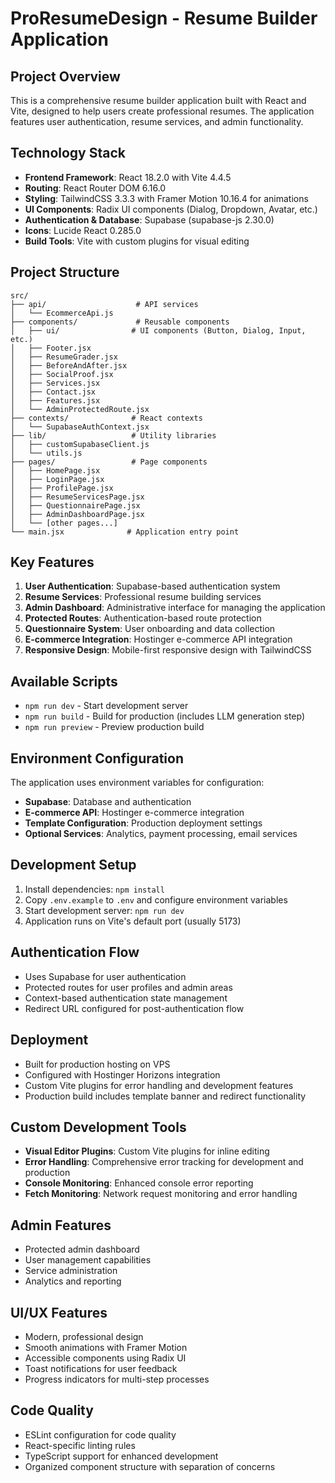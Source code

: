 # ProResumeDesign - Resume Builder Application

## Project Overview
This is a comprehensive resume builder application built with React and Vite, designed to help users create professional resumes. The application features user authentication, resume services, and admin functionality.

## Technology Stack
- **Frontend Framework**: React 18.2.0 with Vite 4.4.5
- **Routing**: React Router DOM 6.16.0
- **Styling**: TailwindCSS 3.3.3 with Framer Motion 10.16.4 for animations
- **UI Components**: Radix UI components (Dialog, Dropdown, Avatar, etc.)
- **Authentication & Database**: Supabase (supabase-js 2.30.0)
- **Icons**: Lucide React 0.285.0
- **Build Tools**: Vite with custom plugins for visual editing

## Project Structure
```
src/
├── api/                    # API services
│   └── EcommerceApi.js
├── components/             # Reusable components
│   ├── ui/                # UI components (Button, Dialog, Input, etc.)
│   ├── Footer.jsx
│   ├── ResumeGrader.jsx
│   ├── BeforeAndAfter.jsx
│   ├── SocialProof.jsx
│   ├── Services.jsx
│   ├── Contact.jsx
│   ├── Features.jsx
│   └── AdminProtectedRoute.jsx
├── contexts/              # React contexts
│   └── SupabaseAuthContext.jsx
├── lib/                   # Utility libraries
│   ├── customSupabaseClient.js
│   └── utils.js
├── pages/                 # Page components
│   ├── HomePage.jsx
│   ├── LoginPage.jsx
│   ├── ProfilePage.jsx
│   ├── ResumeServicesPage.jsx
│   ├── QuestionnairePage.jsx
│   ├── AdminDashboardPage.jsx
│   └── [other pages...]
└── main.jsx              # Application entry point
```

## Key Features
1. **User Authentication**: Supabase-based authentication system
2. **Resume Services**: Professional resume building services
3. **Admin Dashboard**: Administrative interface for managing the application
4. **Protected Routes**: Authentication-based route protection
5. **Questionnaire System**: User onboarding and data collection
6. **E-commerce Integration**: Hostinger e-commerce API integration
7. **Responsive Design**: Mobile-first responsive design with TailwindCSS

## Available Scripts
- `npm run dev` - Start development server
- `npm run build` - Build for production (includes LLM generation step)
- `npm run preview` - Preview production build

## Environment Configuration
The application uses environment variables for configuration:
- **Supabase**: Database and authentication
- **E-commerce API**: Hostinger e-commerce integration
- **Template Configuration**: Production deployment settings
- **Optional Services**: Analytics, payment processing, email services

## Development Setup
1. Install dependencies: `npm install`
2. Copy `.env.example` to `.env` and configure environment variables
3. Start development server: `npm run dev`
4. Application runs on Vite's default port (usually 5173)

## Authentication Flow
- Uses Supabase for user authentication
- Protected routes for user profiles and admin areas
- Context-based authentication state management
- Redirect URL configured for post-authentication flow

## Deployment
- Built for production hosting on VPS
- Configured with Hostinger Horizons integration
- Custom Vite plugins for error handling and development features
- Production build includes template banner and redirect functionality

## Custom Development Tools
- **Visual Editor Plugins**: Custom Vite plugins for inline editing
- **Error Handling**: Comprehensive error tracking for development and production
- **Console Monitoring**: Enhanced console error reporting
- **Fetch Monitoring**: Network request monitoring and error handling

## Admin Features
- Protected admin dashboard
- User management capabilities
- Service administration
- Analytics and reporting

## UI/UX Features
- Modern, professional design
- Smooth animations with Framer Motion
- Accessible components using Radix UI
- Toast notifications for user feedback
- Progress indicators for multi-step processes

## Code Quality
- ESLint configuration for code quality
- React-specific linting rules
- TypeScript support for enhanced development
- Organized component structure with separation of concerns